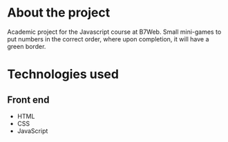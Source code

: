 # About the project

Academic project for the Javascript course at B7Web.
Small mini-games to put numbers in the correct order, where upon completion, it will have a green border.

# Technologies used
## Front end
- HTML
- CSS   
- JavaScript
